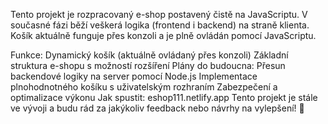 Tento projekt je rozpracovaný e-shop postavený čistě na JavaScriptu. V současné fázi běží veškerá logika (frontend i backend) na straně klienta. Košík aktuálně funguje přes konzoli a je plně ovládán pomocí JavaScriptu.

Funkce:
Dynamický košík (aktuálně ovládaný přes konzoli)
Základní struktura e-shopu s možností rozšíření
Plány do budoucna:
Přesun backendové logiky na server pomocí Node.js
Implementace plnohodnotného košíku s uživatelským rozhraním
Zabezpečení a optimalizace výkonu
Jak spustit:
eshop111.netlify.app
Tento projekt je stále ve vývoji a budu rád za jakýkoliv feedback nebo návrhy na vylepšení! 🚀

